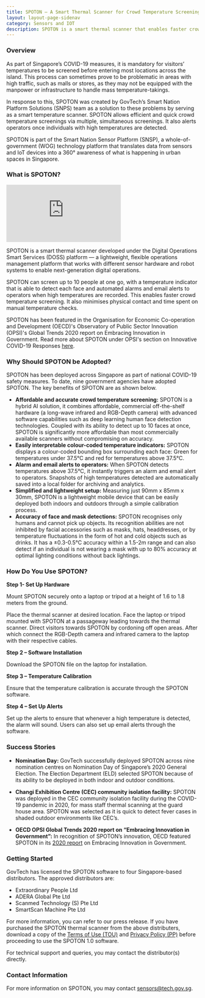 ```yaml
---
title: SPOTON – A Smart Thermal Scanner for Crowd Temperature Screening
layout: layout-page-sidenav
category: Sensors and IOT
description: SPOTON is a smart thermal scanner that enables faster crowd temperature screening. Find out more.
---
```


### Overview

As part of Singapore’s COVID-19 measures, it is mandatory for visitors’ temperatures to be screened before entering most locations across the island. 
This process can sometimes prove to be problematic in areas with high traffic, such as malls or stores,  as they may not be equipped with the manpower or 
infrastructure to handle mass temperature-takings.

In response to this, SPOTON was created by GovTech’s Smart Nation Platform Solutions (SNPS) team as a solution to these problems by serving as a smart 
temperature scanner. SPOTON allows efficient and quick crowd temperature screenings via multiple, simultaneous screenings. It also alerts operators once 
individuals with high temperatures are detected. 

SPOTON is part of the Smart Nation Sensor Platform (SNSP), a whole-of-government (WOG) technology platform that translates data from sensors and IoT devices 
into a 360° awareness of what is happening in urban spaces in Singapore.

### What is SPOTON?

<iframe src="https://www.youtube.com/embed/q7LykdDqdFY?showinfo=0" frameborder="0" allow="accelerometer; autoplay; encrypted-media; gyroscope; picture-in-picture" 
allowfullscreen></iframe>

SPOTON is a smart thermal scanner developed under the Digital Operations Smart Services (DOSS) platform — a lightweight, flexible operations management platform 
that works with different sensor hardware and robot systems to enable next-generation digital operations.

SPOTON can screen up to 10 people at one go, with a temperature indicator that is able to detect each face and automated alarms and email alerts to operators 
when high temperatures are recorded. This enables faster crowd temperature screening. It also minimises physical contact and time spent on manual temperature 
checks.

SPOTON has been featured in the Organisation for Economic Co-operation and Development (OECD)'s Observatory of Public Sector Innovation (OPSI)'s Global Trends 
2020 report on Embracing Innovation in Government. Read more about SPOTON under OPSI's section on Innovative COVID-19 Responses 
[here](https://trends.oecd-opsi.org/trend-reports/innovative-covid-19-solutions/ ':target=_blank').

### Why Should SPOTON be Adopted?

SPOTON has been deployed across Singapore as part of national COVID-19 safety measures. To date, nine government agencies have adopted SPOTON. 
The key benefits of SPOTON are as shown below. 

- **Affordable and accurate crowd temperature screening:** SPOTON is a hybrid AI solution, it combines affordable, commercial off-the-shelf hardware 
(a long-wave infrared and RGB-Depth camera) with advanced software capabilities such as deep learning human face detection technologies. Coupled with its 
ability to detect up to 10 faces at once, SPOTON is significantly more affordable than most commercially available scanners without compromising on accuracy.
- **Easily interpretable colour-coded temperature indicators:** SPOTON displays a colour-coded bounding box surrounding each face: Green for temperatures 
under 37.5°C and red for temperatures above 37.5°C.
- **Alarm and email alerts to operators:** When SPOTON detects temperatures above 37.5°C, it instantly triggers an alarm and email alert to operators. 
Snapshots of high temperatures detected are automatically saved into a local folder for archiving and analytics.
- **Simplified and lightweight setup:** Measuring just 90mm x 85mm x 30mm, SPOTON is a lightweight mobile device that can be easily deployed both indoors 
and outdoors through a simple calibration process.
- **Accuracy of face and mask detections:** SPOTON recognises only humans and cannot pick up objects. Its recognition abilities are not inhibited by facial 
accessories such as masks, hats, headdresses, or by temperature fluctuations in the form of hot and cold objects such as drinks. It has a ±0.3-0.5°C 
accuracy within a 1.5-2m range and can also detect if an individual is not wearing a mask with up to 80% accuracy at optimal lighting conditions without 
back lightings. 

### How Do You Use SPOTON?

**Step 1- Set Up Hardware**

Mount SPOTON securely onto a laptop or tripod at a height of 1.6 to 1.8 meters from the ground. 

Place the thermal scanner at desired location. Face the laptop or tripod mounted with SPOTON at a passageway leading towards the thermal scanner. Direct visitors towards SPOTON by cordoning off open areas. After which connect the RGB-Depth camera and infrared camera to the laptop with their respective cables.

**Step 2 – Software Installation**

Download the SPOTON file on the laptop for installation.

**Step 3 – Temperature Calibration**

Ensure that the temperature calibration is accurate through the SPOTON software. 

**Step 4 – Set Up Alerts**

Set up the alerts to ensure that whenever a high temperature is detected, the alarm will sound. Users can also set up email alerts through the software. 

### Success Stories

- **Nomination Day:** GovTech successfully deployed SPOTON across nine nomination centres on Nomination Day of Singapore’s 2020 General Election. The Election Department (ELD) selected SPOTON because of its ability to be deployed in both indoor and outdoor conditions.

- **Changi Exhibition Centre (CEC) community isolation facility:** SPOTON was deployed in the CEC community isolation facility during the COVID-19 pandemic in 2020, for mass staff thermal scanning at the guard house area. SPOTON was selected as it is quick to detect fever cases in shaded outdoor environments like CEC’s.

- **OECD OPSI Global Trends 2020 report on “Embracing Innovation in Government”:** In recognition of SPOTON’s innovation, OECD featured SPOTON in its [2020 report](https://trends.oecd-opsi.org/trend-reports/innovative-covid-19-solutions/#rapid-acceleration-of-digital-innovation-and-transformation ':target=_blank') on Embracing Innovation in Government.

### Getting Started

GovTech has licensed the SPOTON software to four Singapore-based distributors. The approved distributors are:

- Extraordinary People Ltd
- ADERA Global Pte Ltd
- Scanmed Technology (S) Pte Ltd
- SmartScan Machine Pte Ltd

For more information, you can refer to our press release. If you have purchased the SPOTON thermal scanner from the above distributers, download a copy of the [Terms of Use (TOU)](https://www.developer.tech.gov.sg/assets/files/SPOTON%20Licence%20(v8)(clean)_7%20Aug%202020.pdf ':target=_blank') and 
[Privacy Policy (PP)](https://www.developer.tech.gov.sg/assets/files/Privacy%20Policy%20v%202.9_EPL%20(Final).pdf ':target=_blank') before proceeding to use the SPOTON 1.0 software.

For technical support and queries, you may contact the distributor(s) directly.

### Contact Information

For more information on SPOTON, you may contact <sensors@tech.gov.sg>.
